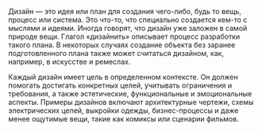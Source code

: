Дизайн — это идея или план для создания чего-либо, будь то вещь, процесс или система. Это что-то, что специально создается кем-то с мыслями и идеями. Иногда говорят, что дизайн уже заложен в самой природе вещи. Глагол «дизайнить» описывает процесс разработки такого плана. В некоторых случаях создание объекта без заранее подготовленного плана также может считаться дизайном, как, например, в искусстве и ремеслах.

Каждый дизайн имеет цель в определенном контексте. Он должен помогать достигать конкретных целей, учитывать ограничения и требования, а также эстетические, функциональные и эмоциональные аспекты. Примеры дизайнов включают архитектурные чертежи, схемы электрических цепей, выкройки одежды, бизнес-процессы и даже менее ощутимые вещи, такие как комиксы или сценарии фильмов.